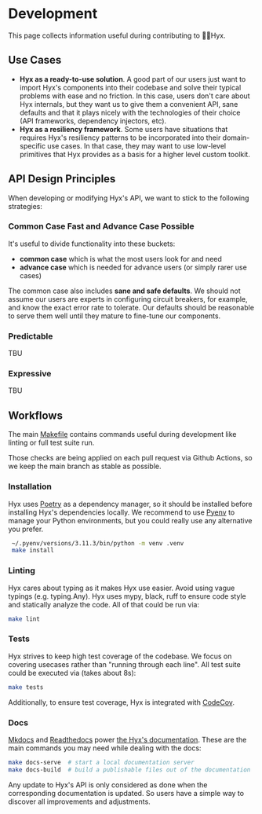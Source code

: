 # Development

This page collects information useful during contributing to 🧘‍♀️Hyx.

## Use Cases

- **Hyx as a ready-to-use solution**. A good part of our users just want to import Hyx's components into their codebase and solve their typical problems with ease and no friction. In this case, users don't care about Hyx internals, but they want us to give them a convenient API, sane defaults and that it plays nicely with the technologies of their choice (API frameworks, dependency injectors, etc).
- **Hyx as a resiliency framework**. Some users have situations that requires Hyx's resiliency patterns to be incorporated into their domain-specific use cases. In that case, they may want to use low-level primitives that Hyx provides as a basis for a higher level custom toolkit. 

## API Design Principles

When developing or modifying Hyx's API, we want to stick to the following strategies:

### Common Case Fast and Advance Case Possible

It's useful to divide functionality into these buckets:

- **common case** which is what the most users look for and need
- **advance case** which is needed for advance users (or simply rarer use cases)

The common case also includes **sane and safe defaults**. 
We should not assume our users are experts in configuring circuit breakers, for example, 
and know the exact error rate to tolerate. 
Our defaults should be reasonable to serve them well until they mature to fine-tune our components.

### Predictable

TBU

### Expressive

TBU

## Workflows

The main [Makefile](https://github.com/roma-glushko/hyx/blob/main/Makefile) contains commands useful during development
like linting or full test suite run. 

Those checks are being applied on each pull request via Github Actions, so we keep the main branch as stable as possible.

### Installation

Hyx uses [Poetry](https://python-poetry.org/docs/) as a dependency manager, so it should be installed before installing Hyx's dependencies locally.
We recommend to use [Pyenv](https://github.com/pyenv/pyenv) to manage your Python environments, but you could really use any alternative you prefer.

```bash
 ~/.pyenv/versions/3.11.3/bin/python -m venv .venv
 make install
```

### Linting

Hyx cares about typing as it makes Hyx use easier. Avoid using vague typings (e.g. typing.Any). 
Hyx uses mypy, black, ruff to ensure code style and statically analyze the code. All of that could be run via:

```bash
make lint
```

### Tests

Hyx strives to keep high test coverage of the codebase. We focus on covering usecases rather than "running through each line".
All test suite could be executed via (takes about 8s):

```bash
make tests
```

Additionally, to ensure test coverage, Hyx is integrated with [CodeCov](https://app.codecov.io/github/roma-glushko/hyx).

### Docs

[Mkdocs](https://squidfunk.github.io/mkdocs-material/getting-started/) and [Readthedocs](https://readthedocs.io) power [the Hyx's documentation](https://hyx.readthedocs.io/en/latest/). 
These are the main commands you may need while dealing with the docs:

```bash
make docs-serve  # start a local documentation server
make docs-build  # build a publishable files out of the documentation
```

Any update to Hyx's API is only considered as done when the corresponding documentation is updated. 
So users have a simple way to discover all improvements and adjustments.
